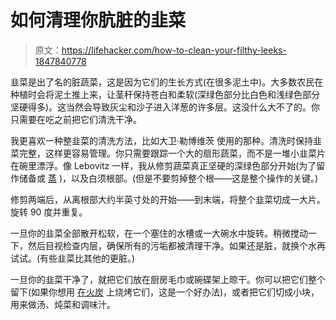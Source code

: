 # 如何清理你肮脏的韭菜

> 原文：<https://lifehacker.com/how-to-clean-your-filthy-leeks-1847840778>

韭菜是出了名的脏蔬菜，这是因为它们的生长方式(在很多泥土中)。大多数农民在种植时会将泥土推上来，让茎秆保持苍白和柔软(深绿色部分比白色和浅绿色部分坚硬得多)。这当然会导致灰尘和沙子进入洋葱的许多层。这没什么大不了的。你只需要在吃之前把它们清洗干净。



我更喜欢一种整韭菜的清洗方法，比如大卫·勒博维茨 使用的那种。清洗时保持韭菜完整，这样更容易管理。你只需要跟踪一个大的扇形蔬菜，而不是一堆小韭菜片在碗里漂浮。像 Lebovitz 一样，我从修剪蔬菜真正坚硬的深绿色部分开始(为了留作储备或 [蒸](https://lifehacker.com/use-leek-greens-to-flavor-grilled-or-steamed-seafood-1826810981) )，以及白须根部。(但是不要剪掉整个根——这是整个操作的关键。)

修剪两端后，从离根部大约半英寸处的开始——到末端，将整个韭菜切成一大片。旋转 90 度并重复。

一旦你的韭菜全部散开松软，在一个塞住的水槽或一大碗水中旋转。稍微搅动一下，然后目视检查内层，确保所有的污垢都被清理干净。如果还是脏，就换个水再试试。(有些韭菜比其他的更脏。)

一旦你的韭菜干净了，就把它们放在厨房毛巾或碗碟架上晾干。你可以把它们整个留下(如果你想用 [在火炭](https://lifehacker.com/grill-directly-on-hot-coals-you-cowards-1847330169) 上烧烤它们，这是一个好办法)，或者把它们切成小块，用来做汤、炖菜和调味汁。